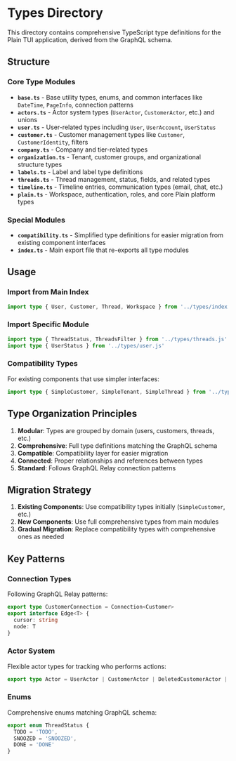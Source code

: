 # Types Directory

This directory contains comprehensive TypeScript type definitions for the Plain TUI application, derived from the GraphQL schema.

## Structure

### Core Type Modules

- **`base.ts`** - Base utility types, enums, and common interfaces like `DateTime`, `PageInfo`, connection patterns
- **`actors.ts`** - Actor system types (`UserActor`, `CustomerActor`, etc.) and unions
- **`user.ts`** - User-related types including `User`, `UserAccount`, `UserStatus`
- **`customer.ts`** - Customer management types like `Customer`, `CustomerIdentity`, filters
- **`company.ts`** - Company and tier-related types
- **`organization.ts`** - Tenant, customer groups, and organizational structure types
- **`labels.ts`** - Label and label type definitions
- **`threads.ts`** - Thread management, status, fields, and related types
- **`timeline.ts`** - Timeline entries, communication types (email, chat, etc.)
- **`plain.ts`** - Workspace, authentication, roles, and core Plain platform types

### Special Modules

- **`compatibility.ts`** - Simplified type definitions for easier migration from existing component interfaces
- **`index.ts`** - Main export file that re-exports all type modules

## Usage

### Import from Main Index
```typescript
import type { User, Customer, Thread, Workspace } from '../types/index.js'
```

### Import Specific Module
```typescript
import type { ThreadStatus, ThreadsFilter } from '../types/threads.js'
import type { UserStatus } from '../types/user.js'
```

### Compatibility Types
For existing components that use simpler interfaces:
```typescript
import type { SimpleCustomer, SimpleTenant, SimpleThread } from '../types/compatibility.js'
```

## Type Organization Principles

1. **Modular**: Types are grouped by domain (users, customers, threads, etc.)
2. **Comprehensive**: Full type definitions matching the GraphQL schema
3. **Compatible**: Compatibility layer for easier migration
4. **Connected**: Proper relationships and references between types
5. **Standard**: Follows GraphQL Relay connection patterns

## Migration Strategy

1. **Existing Components**: Use compatibility types initially (`SimpleCustomer`, etc.)
2. **New Components**: Use full comprehensive types from main modules
3. **Gradual Migration**: Replace compatibility types with comprehensive ones as needed

## Key Patterns

### Connection Types
Following GraphQL Relay patterns:
```typescript
export type CustomerConnection = Connection<Customer>
export interface Edge<T> {
  cursor: string
  node: T
}
```

### Actor System
Flexible actor types for tracking who performs actions:
```typescript
export type Actor = UserActor | CustomerActor | DeletedCustomerActor | SystemActor | MachineUserActor
```

### Enums
Comprehensive enums matching GraphQL schema:
```typescript
export enum ThreadStatus {
  TODO = 'TODO',
  SNOOZED = 'SNOOZED', 
  DONE = 'DONE'
}
```